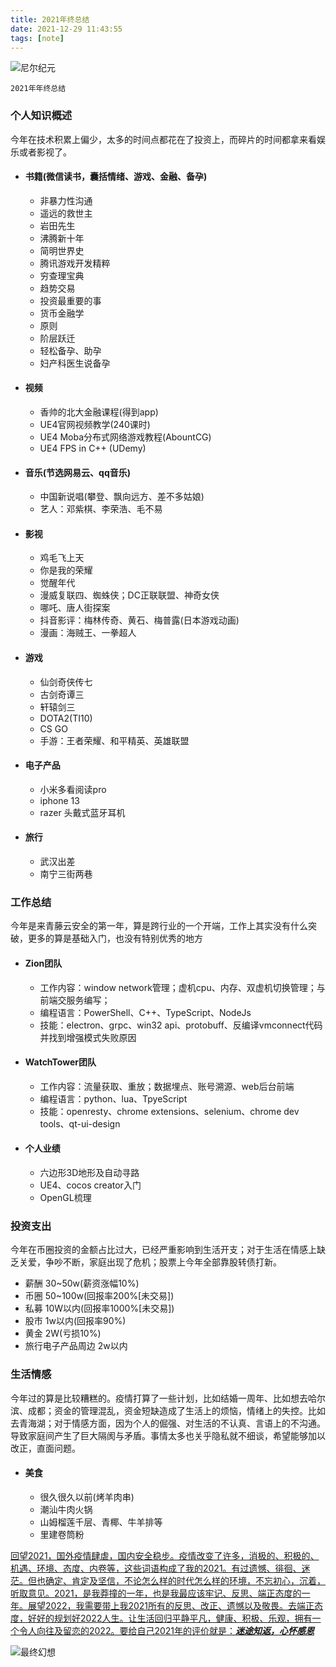 ```yaml
---
title: 2021年终总结
date: 2021-12-29 11:43:55
tags: [note]
---
```

![尼尔纪元](./ne.jpeg)
```  
2021年年终总结
```
<!-- more -->

### 个人知识概述
今年在技术积累上偏少，太多的时间点都花在了投资上，而碎片的时间都拿来看娱乐或者影视了。
- #### 书籍(微信读书，囊括情绪、游戏、金融、备孕)
    - 非暴力性沟通
    - 遥远的救世主
    - 岩田先生
    - 沸腾新十年
    - 简明世界史
    - 腾讯游戏开发精粹
    - 穷查理宝典
    - 趋势交易
    - 投资最重要的事
    - 货币金融学
    - 原则
    - 阶层跃迁
    - 轻松备孕、助孕
    - 妇产科医生说备孕
- #### 视频
    - 香帅的北大金融课程(得到app)
    - UE4官网视频教学(240课时)
    - UE4 Moba分布式网络游戏教程(AbountCG)
    - UE4 FPS in C++ (UDemy)
- #### 音乐(节选网易云、qq音乐)
    - 中国新说唱(攀登、飘向远方、差不多姑娘)
    - 艺人：邓紫棋、李荣浩、毛不易
- #### 影视
    - 鸡毛飞上天
    - 你是我的荣耀
    - 觉醒年代
    - 漫威复联四、蜘蛛侠；DC正联联盟、神奇女侠
    - 哪吒、唐人街探案
    - 抖音影评：梅林传奇、黄石、梅普露(日本游戏动画)
    - 漫画：海贼王、一拳超人
- #### 游戏
    - 仙剑奇侠传七
    - 古剑奇谭三
    - 轩辕剑三
    - DOTA2(TI10)
    - CS GO
    - 手游：王者荣耀、和平精英、英雄联盟
- #### 电子产品
    - 小米多看阅读pro
    - iphone 13
    - razer 头戴式蓝牙耳机
- #### 旅行
    - 武汉出差
    - 南宁三街两巷

### 工作总结
今年是来青藤云安全的第一年，算是跨行业的一个开端，工作上其实没有什么突破，更多的算是基础入门，也没有特别优秀的地方
- #### Zion团队
    - 工作内容：window network管理；虚机cpu、内存、双虚机切换管理；与前端交服务编写；
    - 编程语言：PowerShell、C++、TypeScript、NodeJs
    - 技能：electron、grpc、win32 api、protobuff、反编译vmconnect代码并找到增强模式失败原因
- #### WatchTower团队
    - 工作内容：流量获取、重放；数据埋点、账号溯源、web后台前端
    - 编程语言：python、lua、TpyeScript
    - 技能：openresty、chrome extensions、selenium、chrome dev tools、qt-ui-design
- #### 个人业绩
    - 六边形3D地形及自动寻路
    - UE4、cocos creator入门
    - OpenGL梳理

### 投资支出
今年在币圈投资的金额占比过大，已经严重影响到生活开支；对于生活在情感上缺乏关爱，争吵不断，家庭出现了危机；股票上今年全部靠股转债打新。
- 薪酬 30~50w(薪资涨幅10%)
- 币圈 50~100w(回报率200%[未交易])
- 私募 10W以内(回报率1000%[未交易])
- 股市 1w以内(回报率90%)
- 黄金 2W(亏损10%)
- 旅行电子产品周边 2w以内

### 生活情感
今年过的算是比较糟糕的。疫情打算了一些计划，比如结婚一周年、比如想去哈尔滨、成都；资金的管理混乱，资金短缺造成了生活上的烦恼，情绪上的失控。比如去青海湖；对于情感方面，因为个人的倔强、对生活的不认真、言语上的不沟通。导致家庭间产生了巨大隔阂与矛盾。事情太多也关乎隐私就不细谈，希望能够加以改正，直面问题。
- #### 美食
    - 很久很久以前(烤羊肉串)
    - 潮汕牛肉火锅
    - 山姆榴莲千层、青椰、牛羊排等
    - 里建卷筒粉  


<u>回望2021，国外疫情肆虐，国内安全稳步。疫情改变了许多，消极的、积极的、机遇、环境、态度、内卷等，这些词语构成了我的2021。有过遗憾、徘徊、迷茫。但也确定、肯定及坚信，不论怎么样的时代怎么样的环境，不忘初心，沉着，听取意见。2021，是我莽撞的一年，也是我最应该牢记、反思、端正态度的一年。展望2022，我需要带上我2021所有的反思、改正、遗憾以及敬畏。去端正态度，好好的规划好2022人生。让生活回归平静平凡，健康、积极、乐观，拥有一个令人向往及留恋的2022。要给自己2021年的评价就是：___迷途知返，心怀感恩___</u>


![最终幻想](./ff.jpeg)